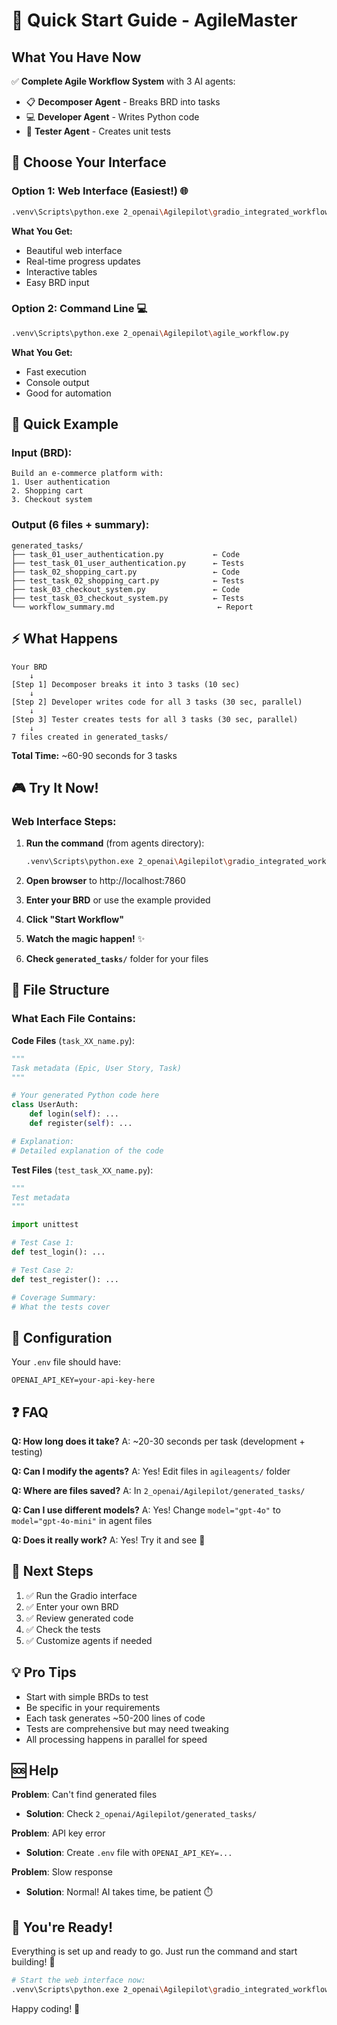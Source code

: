 # 🚀 Quick Start Guide - AgileMaster

## What You Have Now

✅ **Complete Agile Workflow System** with 3 AI agents:
- 📋 **Decomposer Agent** - Breaks BRD into tasks
- 💻 **Developer Agent** - Writes Python code
- 🧪 **Tester Agent** - Creates unit tests

## 🎯 Choose Your Interface

### Option 1: Web Interface (Easiest!) 🌐

```bash
.venv\Scripts\python.exe 2_openai\Agilepilot\gradio_integrated_workflow.py
```

**What You Get:**
- Beautiful web interface
- Real-time progress updates
- Interactive tables
- Easy BRD input

### Option 2: Command Line 💻

```bash
.venv\Scripts\python.exe 2_openai\Agilepilot\agile_workflow.py
```

**What You Get:**
- Fast execution
- Console output
- Good for automation

## 📝 Quick Example

### Input (BRD):
```
Build an e-commerce platform with:
1. User authentication
2. Shopping cart
3. Checkout system
```

### Output (6 files + summary):
```
generated_tasks/
├── task_01_user_authentication.py           ← Code
├── test_task_01_user_authentication.py      ← Tests
├── task_02_shopping_cart.py                 ← Code
├── test_task_02_shopping_cart.py            ← Tests
├── task_03_checkout_system.py               ← Code
├── test_task_03_checkout_system.py          ← Tests
└── workflow_summary.md                       ← Report
```

## ⚡ What Happens

```
Your BRD
    ↓
[Step 1] Decomposer breaks it into 3 tasks (10 sec)
    ↓
[Step 2] Developer writes code for all 3 tasks (30 sec, parallel)
    ↓
[Step 3] Tester creates tests for all 3 tasks (30 sec, parallel)
    ↓
7 files created in generated_tasks/
```

**Total Time:** ~60-90 seconds for 3 tasks

## 🎮 Try It Now!

### Web Interface Steps:

1. **Run the command** (from agents directory):
   ```bash
   .venv\Scripts\python.exe 2_openai\Agilepilot\gradio_integrated_workflow.py
   ```

2. **Open browser** to http://localhost:7860

3. **Enter your BRD** or use the example provided

4. **Click "Start Workflow"**

5. **Watch the magic happen!** ✨

6. **Check `generated_tasks/`** folder for your files

## 📁 File Structure

### What Each File Contains:

**Code Files** (`task_XX_name.py`):
```python
"""
Task metadata (Epic, User Story, Task)
"""

# Your generated Python code here
class UserAuth:
    def login(self): ...
    def register(self): ...

# Explanation:
# Detailed explanation of the code
```

**Test Files** (`test_task_XX_name.py`):
```python
"""
Test metadata
"""

import unittest

# Test Case 1:
def test_login(): ...

# Test Case 2:  
def test_register(): ...

# Coverage Summary:
# What the tests cover
```

## 🔧 Configuration

Your `.env` file should have:
```
OPENAI_API_KEY=your-api-key-here
```

## ❓ FAQ

**Q: How long does it take?**
A: ~20-30 seconds per task (development + testing)

**Q: Can I modify the agents?**
A: Yes! Edit files in `agileagents/` folder

**Q: Where are files saved?**
A: In `2_openai/Agilepilot/generated_tasks/`

**Q: Can I use different models?**
A: Yes! Change `model="gpt-4o"` to `model="gpt-4o-mini"` in agent files

**Q: Does it really work?**
A: Yes! Try it and see 🚀

## 🎯 Next Steps

1. ✅ Run the Gradio interface
2. ✅ Enter your own BRD
3. ✅ Review generated code
4. ✅ Check the tests
5. ✅ Customize agents if needed

## 💡 Pro Tips

- Start with simple BRDs to test
- Be specific in your requirements
- Each task generates ~50-200 lines of code
- Tests are comprehensive but may need tweaking
- All processing happens in parallel for speed

## 🆘 Help

**Problem**: Can't find generated files
- **Solution**: Check `2_openai/Agilepilot/generated_tasks/`

**Problem**: API key error
- **Solution**: Create `.env` file with `OPENAI_API_KEY=...`

**Problem**: Slow response
- **Solution**: Normal! AI takes time, be patient ⏱️

## 🎉 You're Ready!

Everything is set up and ready to go. Just run the command and start building! 🚀

```bash
# Start the web interface now:
.venv\Scripts\python.exe 2_openai\Agilepilot\gradio_integrated_workflow.py
```

Happy coding! 🎨

